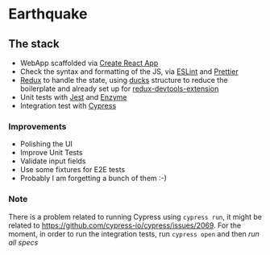 # Earthquake

## The stack

- WebApp scaffolded via [Create React App](https://github.com/facebook/create-react-app)
- Check the syntax and formatting of the JS, via [ESLint](http://eslint.org/) and [Prettier](https://prettier.io/)
- [Redux](https://react-redux.js.org/) to handle the state, using [ducks](https://github.com/erikras/ducks-modular-redux) structure to reduce the boilerplate and already set up for [redux-devtools-extension](https://github.com/zalmoxisus/redux-devtools-extension)
- Unit tests with [Jest](https://jestjs.io) and [Enzyme](https://airbnb.io/enzyme/)
- Integration test with [Cypress](https://cypress.io)

### Improvements

- Polishing the UI
- Improve Unit Tests
- Validate input fields
- Use some fixtures for E2E tests
- Probably I am forgetting a bunch of them :-)

### Note

There is a problem related to running Cypress using `cypress run`, it might be related to https://github.com/cypress-io/cypress/issues/2069.
For the moment, in order to run the integration tests, run `cypress open` and then _run all specs_
